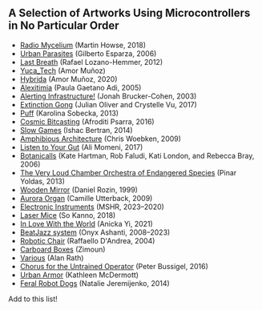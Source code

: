 ## A Selection of Artworks Using Microcontrollers in No Particular Order

- [Radio Mycelium](http://1010.co.uk/org/radiomycelium.html) (Martin Howse, 2018)
- [Urban Parasites](https://gilbertoesparza.net/portfolio/parasitos-urbanos/) (Gilberto Esparza, 2006)
- [Last Breath](https://www.lozano-hemmer.com/last_breath.php) (Rafael Lozano-Hemmer, 2012)
- [Yuca_Tech](https://amormunoz.net/wp-content/uploads/2022/02/PORTFOLIO-2021.pdf) (Amor Muñoz)
- [Hybrida](https://amormunoz.net/wp-content/uploads/2022/02/PORTFOLIO-2021.pdf) (Amor Muñoz, 2020)
- [Alexitimia](https://static1.squarespace.com/static/62c85c54112ed547c23c0e3b/t/63cbd1fd7d73700b4ddd124b/1674301978779/PGA_Alexitimia.pdf) (Paula Gaetano Adi, 2005)
- [Alerting Infrastructure!](http://www.coin-operated.com/2010/05/09/alerting-infrastructure-2003/) (Jonah Brucker-Cohen, 2003)
- [Extinction Gong](https://julianoliver.com/projects/extinction-gong/) (Julian Oliver and Crystelle Vu, 2017)
- [Puff](http://cargocollective.com/karolinasobecka/filter/matterOfAir/Puff) (Karolina Sobecka, 2013)
- [Cosmic Bitcasting](http://afroditipsarra.com/index.php?/older-projects/cosmic-bitcasting/) (Afroditi Psarra, 2016)
- [Slow Games](http://www.ishback.com/slowgames/index.html) (Ishac Bertran, 2014)
- [Amphibious Architecture](https://chriswoebken.com/Amphibious-Architecture) (Chris Woebken, 2009)
- [Listen to Your Gut](https://alimomeni.net/gutwise) (Ali Momeni, 2017)
- [Botanicalls](http://www.katehartman.com/projects/botanicalls/) (Kate Hartman, Rob Faludi, Kati London, and Rebecca Bray, 2006)
- [The Very Loud Chamber Orchestra of Endangered Species](https://www.pinaryoldas.info/WORK/The-Very-Loud-Chamber-Orchestra-of-Endangered-Species-2013) (Pinar Yoldas, 2013)
- [Wooden Mirror](https://www.smoothware.com/danny/woodenmirror.html) (Daniel Rozin, 1999)
- [Aurora Organ](https://camilleutterback.com/projects/aurora-organ/) (Camille Utterback, 2009)
- [Electronic Instruments](https://mshr.info/MSHRinstruments) (MSHR, 2023–2020)
- [Laser Mice](https://www.kanno.so/project/lasermice) (So Kanno, 2018)
- [In Love With the World](https://www.anickayistudio.biz/exhibitions/in-love-with-the-world) (Anicka Yi, 2021)
- [BeatJazz system](https://www.youtube.com/user/onyxashanti) (Onyx Ashanti, 2008–2023)
- [Robotic Chair](https://raffaello.name/projects/robotic-chair/) (Raffaello D'Andrea, 2004)
- [Carboard Boxes](https://www.zimoun.net) (Zimoun)
- [Various](https://alanrath.org) (Alan Rath)
- [Chorus for the Untrained Operator](https://www.triangleline.com/chorus) (Peter Bussigel, 2016)
- [Urban Armor](https://urbanarmor.org) (Kathleen McDermott) 
- [Feral Robot Dogs](https://www.google.com/search?q=Natalie+Jeremijenko+robots) (Natalie Jeremijenko, 2014)


Add to this list!




